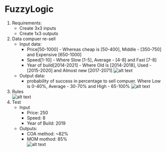 # FuzzyLogic
1. Requirements:
    * Create 3x3 inputs
    * Create 1x3 outputs
2. Data compuer re-sell
    * Input data:
      * Price[50-1000] - Whereas cheap is [50-400], Middle - [350-750] and Expensive [650-1000]
      * Speed[1-10] - Where Slow [1-5], Average - [4-8] and Fast [7-8]
      * Year of build[2014-2021] - Where Old is [2014-2018], Used - [2015-2020] and Almost new [2017-2071]
      ![alt text](https://i.ibb.co/42RvwTJ/fuzzy.png)<br>
    * Output data:
      * probability of success in percentage to sell compuer. Where Low is 0-40%, Average - 30-70% and High - 65-100% 
      ![alt text](https://i.ibb.co/FbbJwsW/fuzzy.png)<br>
3. Rules<br>
  ![alt text](https://i.ibb.co/sHCXNpC/image.png)<br>
4. Test 
    * Input
      * Price: 250
      * Speed: 8
      * Year of Build: 2019
    * Outputs:
      * COA method: ~82%
      * MOM mothod: 85%<br>
      ![alt text](https://i.ibb.co/fYRvTqk/image.png)<br>
